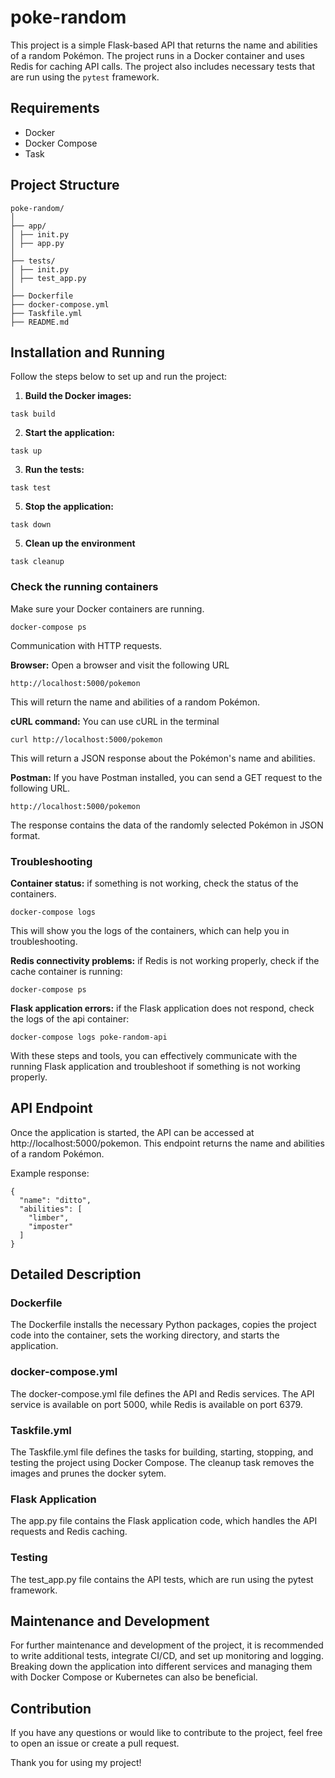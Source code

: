 # poke-random

This project is a simple Flask-based API that returns the name and abilities of a random Pokémon. The project runs in a Docker container and uses Redis for caching API calls. The project also includes necessary tests that are run using the `pytest` framework.

## Requirements

- Docker
- Docker Compose
- Task

## Project Structure

```
poke-random/
│
├── app/
│ ├── init.py
│ ├── app.py
│
├── tests/
│ ├── init.py
│ ├── test_app.py
│
├── Dockerfile
├── docker-compose.yml
├── Taskfile.yml
├── README.md
```

## Installation and Running

Follow the steps below to set up and run the project:

1. **Build the Docker images:**

`task build`

2. **Start the application:**

`task up`

3. **Run the tests:**

`task test`

5. **Stop the application:**

`task down`

5. **Clean up the environment**

`task cleanup`

### Check the running containers

Make sure your Docker containers are running.

`docker-compose ps`

Communication with HTTP requests.

**Browser:** Open a browser and visit the following URL

`http://localhost:5000/pokemon`

This will return the name and abilities of a random Pokémon.

**cURL command:** You can use cURL in the terminal

`curl http://localhost:5000/pokemon`

This will return a JSON response about the Pokémon's name and abilities.

**Postman:** If you have Postman installed, you can send a GET request to the following URL.

`http://localhost:5000/pokemon`

The response contains the data of the randomly selected Pokémon in JSON format.

### Troubleshooting

**Container status:** if something is not working, check the status of the containers.

`docker-compose logs`

This will show you the logs of the containers, which can help you in troubleshooting.

**Redis connectivity problems:** if Redis is not working properly, check if the cache container is running:

`docker-compose ps`

**Flask application errors:** if the Flask application does not respond, check the logs of the api container:

`docker-compose logs poke-random-api`

With these steps and tools, you can effectively communicate with the running Flask application and troubleshoot if something is not working properly.

## API Endpoint

Once the application is started, the API can be accessed at http://localhost:5000/pokemon. This endpoint returns the name and abilities of a random Pokémon.

Example response:

```
{
  "name": "ditto",
  "abilities": [
    "limber",
    "imposter"
  ]
}
```

## Detailed Description

### Dockerfile

The Dockerfile installs the necessary Python packages, copies the project code into the container, sets the working directory, and starts the application.

### docker-compose.yml

The docker-compose.yml file defines the API and Redis services. The API service is available on port 5000, while Redis is available on port 6379.

### Taskfile.yml

The Taskfile.yml file defines the tasks for building, starting, stopping, and testing the project using Docker Compose.
The cleanup task removes the images and prunes the docker sytem.

### Flask Application

The app.py file contains the Flask application code, which handles the API requests and Redis caching.

### Testing

The test_app.py file contains the API tests, which are run using the pytest framework.

## Maintenance and Development

For further maintenance and development of the project, it is recommended to write additional tests, integrate CI/CD, and set up monitoring and logging. Breaking down the application into different services and managing them with Docker Compose or Kubernetes can also be beneficial.

## Contribution

If you have any questions or would like to contribute to the project, feel free to open an issue or create a pull request.

Thank you for using my project!